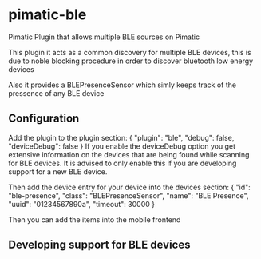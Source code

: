 pimatic-ble
===========

Pimatic Plugin that allows multiple BLE sources on Pimatic

This plugin it acts as a common discovery for multiple BLE devices, this is due to noble blocking procedure in order to discover bluetooth low energy devices

Also it provides a BLEPresenceSensor which simly keeps track of the pressence of any BLE device

Configuration
-------------
Add the plugin to the plugin section:
    {
      "plugin": "ble",
      "debug": false,
      "deviceDebug": false
    }
If you enable the deviceDebug option you get extensive information on the devices that are being found while scanning for BLE devices.
It is advised to only enable this if you are developing support for a new BLE device.

Then add the device entry for your device into the devices section:
    {
      "id": "ble-presence",
      "class": "BLEPresenceSensor",
      "name": "BLE Presence",
      "uuid": "01234567890a",
      "timeout": 30000
    }

Then you can add the items into the mobile frontend

Developing support for BLE devices
----------------------------------
